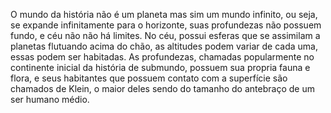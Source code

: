 O mundo da história não é um planeta mas sim um mundo infinito, ou seja, se expande infinitamente para o horizonte, suas profundezas não possuem fundo, e céu não não há limites. No céu, possui esferas que se assimilam a planetas flutuando acima do chão, as altitudes podem variar de cada uma, essas podem ser habitadas. As profundezas, chamadas popularmente no continente inicial da história de submundo, possuem sua propria fauna e flora, e seus habitantes que possuem contato com a superfície são chamados de Klein, o maior deles sendo do tamanho do antebraço de um ser humano médio. 